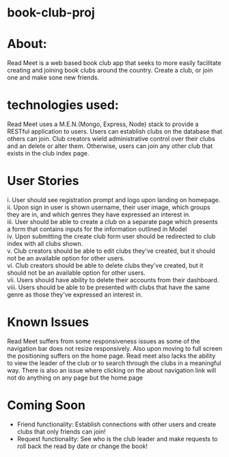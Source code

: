# book-club-proj

# About:
Read Meet is a web based book club app that seeks to more easily facilitate creating and joining book clubs around the country. Create a club, or join one and make sone new friends. 

# technologies used:
Read Meet uses a M.E.N.(Mongo, Express, Node) stack to provide a RESTful application to users. Users can establish clubs on the database that others can join. Club creators wield administrative control over their clubs and an delete or alter them. Otherwise, users can join any other club that exists in the club index page. 

# User Stories
i. User should see registration prompt and logo upon landing on homepage.<br/>
ii. Upon sign in user is shown username, their user image, which groups they are in, and which genres they have expressed an interest in.<br/>
iii. User should be able to create a club on a separate page which presents a form that contains inputs for the information outlined in Model<br/>
iv. Upon submitting the create club form user should be redirected to club index with all clubs shown.<br/>
v. Club creators should be able to edit clubs they've created, but it should not be an available option for other users. <br/>
vi. Club creators should be able to delete clubs they've created, but it should not be an available option for other users. <br/>
vii. Users should have ability to delete their accounts from their dashboard.<br/>
viii. Users should be able to be presented with clubs that have the same genre as those they've expressed an interest in.<br/>

# Known Issues
Read Meet suffers from some responsiveness issues as some of the navigation bar does not resize responsively. Also upon moving to full screen the positioning suffers on the home page.  Read meet also lacks the ability to view the leader of the club or to search through the clubs in a meaningful way. There is also an issue where clicking on the about navigation link will not do anything on any page but the home page

# Coming Soon
* Friend functionality: Establish connections with other users and create clubs that only friends can join!
* Request functionality: See who is the club leader and make requests to roll back the read by date or change the book!




